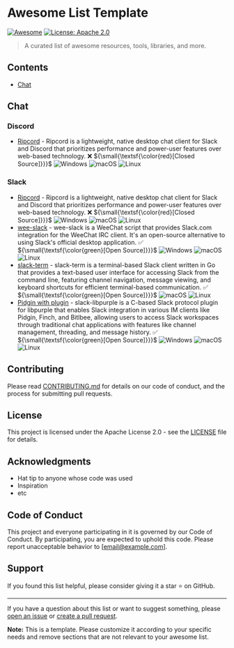 # Awesome List Template

[![Awesome](https://awesome.re/badge.svg)](https://awesome.re)
[![License: Apache
2.0](https://img.shields.io/badge/License-Apache%202.0-blue.svg)](https://opensource.org/licenses/Apache-2.0)

> A curated list of awesome resources, tools, libraries, and more.

## Contents

-   [Chat](#chat)

## Chat

### Discord

-   [Ripcord](https://cancel.fm/ripcord/) - Ripcord is a lightweight,
    native desktop chat client for Slack and Discord that prioritizes
    performance and power-user features over web-based technology.
    ❌ ${\small{\textsf{\color{red}[Closed Source]}}}$
    ![Windows](https://img.shields.io/badge/Windows-0078D6?style=for-the-badge&logo=windows&logoColor=white)
    ![macOS](https://img.shields.io/badge/macOS-000000?style=for-the-badge&logo=apple&logoColor=white)
    ![Linux](https://img.shields.io/badge/Linux-FCC624?style=for-the-badge&logo=linux&logoColor=black)

### Slack

-   [Ripcord](https://cancel.fm/ripcord/) - Ripcord is a lightweight,
    native desktop chat client for Slack and Discord that prioritizes
    performance and power-user features over web-based technology.
    ❌ ${\small{\textsf{\color{red}[Closed Source]}}}$
    ![Windows](https://img.shields.io/badge/Windows-0078D6?style=for-the-badge&logo=windows&logoColor=white)
    ![macOS](https://img.shields.io/badge/macOS-000000?style=for-the-badge&logo=apple&logoColor=white)
    ![Linux](https://img.shields.io/badge/Linux-FCC624?style=for-the-badge&logo=linux&logoColor=black)
-   [wee-slack](https://github.com/wee-slack/wee-slack) - wee-slack is a
    WeeChat script that provides Slack.com integration for the WeeChat
    IRC client. It's an open-source alternative to using Slack's
    official desktop application.
    ✅ ${\small{\textsf{\color{green}[Open Source]}}}$
    ![Windows](https://img.shields.io/badge/Windows-0078D6?style=for-the-badge&logo=windows&logoColor=white)
    ![macOS](https://img.shields.io/badge/macOS-000000?style=for-the-badge&logo=apple&logoColor=white)
    ![Linux](https://img.shields.io/badge/Linux-FCC624?style=for-the-badge&logo=linux&logoColor=black)
-   [slack-term](https://github.com/jpbruinsslot/slack-term) -
    slack-term is a terminal-based Slack client written in Go that
    provides a text-based user interface for accessing Slack from the
    command line, featuring channel navigation, message viewing, and
    keyboard shortcuts for efficient terminal-based communication.
    ✅ ${\small{\textsf{\color{green}[Open Source]}}}$
    ![macOS](https://img.shields.io/badge/macOS-000000?style=for-the-badge&logo=apple&logoColor=white)
    ![Linux](https://img.shields.io/badge/Linux-FCC624?style=for-the-badge&logo=linux&logoColor=black)
-   [Pidgin with plugin](https://github.com/dylex/slack-libpurple) -
    slack-libpurple is a C-based Slack protocol plugin for libpurple
    that enables Slack integration in various IM clients like Pidgin,
    Finch, and Bitlbee, allowing users to access Slack workspaces
    through traditional chat applications with features like channel
    management, threading, and message history.
    ✅ ${\small{\textsf{\color{green}[Open Source]}}}$
    ![Windows](https://img.shields.io/badge/Windows-0078D6?style=for-the-badge&logo=windows&logoColor=white)
    ![macOS](https://img.shields.io/badge/macOS-000000?style=for-the-badge&logo=apple&logoColor=white)
    ![Linux](https://img.shields.io/badge/Linux-FCC624?style=for-the-badge&logo=linux&logoColor=black)

## Contributing

Please read [CONTRIBUTING.md](CONTRIBUTING.md) for details on our code
of conduct, and the process for submitting pull requests.

## License

This project is licensed under the Apache License 2.0 - see the
[LICENSE](LICENSE) file for details.

## Acknowledgments

-   Hat tip to anyone whose code was used
-   Inspiration
-   etc

## Code of Conduct

This project and everyone participating in it is governed by our Code of
Conduct. By participating, you are expected to uphold this code. Please
report unacceptable behavior to \[email@example.com\].

## Support

If you found this list helpful, please consider giving it a star ⭐️ on
GitHub.

------------------------------------------------------------------------

If you have a question about this list or want to suggest something,
please [open an
issue](https://github.com/username/awesome-list/issues/new) or [create a
pull request](https://github.com/username/awesome-list/compare).

**Note:** This is a template. Please customize it according to your
specific needs and remove sections that are not relevant to your awesome
list.
